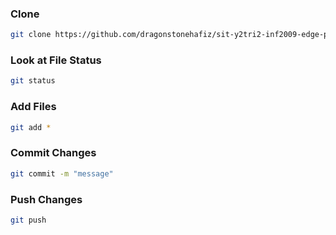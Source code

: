 ### Clone 
```bash
git clone https://github.com/dragonstonehafiz/sit-y2tri2-inf2009-edge-project.git
```

### Look at File Status
```bash
git status
```

### Add Files
```bash
git add *
```

### Commit Changes
```bash
git commit -m "message"
```

### Push Changes
```bash
git push
```